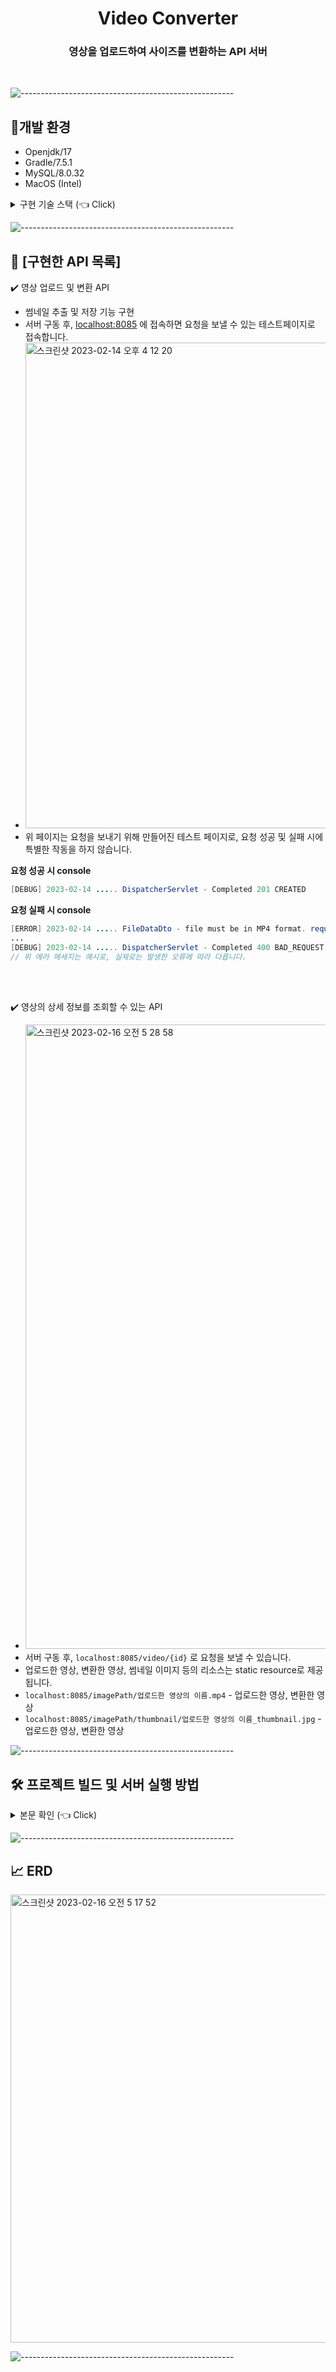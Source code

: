 <div align="center">

<h1 align="center">Video Converter</h1>
<h3 align="center"> 영상을 업로드하여 사이즈를 변환하는 API 서버 </h3> 
<br />

</div>

![-----------------------------------------------------](https://raw.githubusercontent.com/andreasbm/readme/master/assets/lines/rainbow.png)

## 📎개발 환경
* Openjdk/17
* Gradle/7.5.1
* MySQL/8.0.32
* MacOS (Intel)
<details>
<summary> 구현 기술 스택 (👈 Click)</summary>
<div markdown="1">

- Java 17
- SpringBoot
- MySQL
- JPA
- MySQL
- JavaScript
- Docker
- Ffmpeg (외부 라이브러리) 
</div>
</details>


![-----------------------------------------------------](https://raw.githubusercontent.com/andreasbm/readme/master/assets/lines/rainbow.png)


## 📙 [구현한 API 목록]
✔️ 영상 업로드 및 변환 API
- 썸네일 추출 및 저장 기능 구현
- 서버 구동 후, [localhost:8085](http://localhost:8085/) 에 접속하면 요청을 보낼 수 있는 테스트페이지로 접속합니다. 
- <img width="777" alt="스크린샷 2023-02-14 오후 4 12 20" src="https://user-images.githubusercontent.com/57066693/218665125-cd22e103-7642-45fb-ade1-0d6d4cb1fcbf.png">
- 위 페이지는 요청을 보내기 위해 만들어진 테스트 페이지로, 요청 성공 및 실패 시에 특별한 작동을 하지 않습니다. 

**요청 성공 시 console**
```java
[DEBUG] 2023-02-14 ..... DispatcherServlet - Completed 201 CREATED
```
**요청 실패 시 console** 
```java
[ERROR] 2023-02-14 ..... FileDataDto - file must be in MP4 format. requested file is in = docx
...
[DEBUG] 2023-02-14 ..... DispatcherServlet - Completed 400 BAD_REQUEST
// 위 에러 메세지는 예시로, 실제로는 발생한 오류에 따라 다릅니다. 
```



<br> 
<br> 

✔️ 영상의 상세 정보를 조회할 수 있는 API
* <img width="999" alt="스크린샷 2023-02-16 오전 5 28 58" src="https://user-images.githubusercontent.com/57066693/219146907-f861ad72-6dd5-492f-af5e-3c02da160fde.png">
* 서버 구동 후, `localhost:8085/video/{id}` 로 요청을 보낼 수 있습니다.
* 업로드한 영상, 변환한 영상, 썸네일 이미지 등의 리소스는 static resource로 제공됩니다.
* `localhost:8085/imagePath/업로드한 영상의 이름.mp4` - 업로드한 영상, 변환한 영상
* `localhost:8085/imagePath/thumbnail/업로드한 영상의 이름_thumbnail.jpg` - 업로드한 영상, 변환한 영상


![-----------------------------------------------------](https://raw.githubusercontent.com/andreasbm/readme/master/assets/lines/rainbow.png)


## 🛠 **프로젝트 빌드 및 서버 실행 방법**
<details>
<summary>본문 확인 (👈 Click)</summary>
<div markdown="1">

### DockerFile 을 이용하여 Docker Image 만들기(MySQL)

1. 상단의 Code 버튼을 눌러 경로를 복사한 후 클론 받습니다.
```
$ git clone https://github.com/jso4342/video-converter.git
```
2. 패키지를 설치합니다.
3. Dockerfile 경로로 디렉토리를 이동합니다.
```
$ cd build/libs/
```
4. 도커 네트워크 생성
```
$ docker network create springboot-mysql-net
```
5. 도커 환경에서 MySQL 구동
```
$ docker pull mysql:8.0
$ docker run --name db-mysql -p 3307:3306 --network springboot-mysql-net -e MYSQL_ROOT_PASSWORD=12345678 -e MYSQL_DATABASE=shoplive -d mysql:8.0
```
6. 도커 환경에서 springboot app 구동
* Dockerfile을 이용한 이미지 빌드
```
$ docker build -t springboot-mysql:1.0
```
* 빌드된 이미지로 컨테이너 구동
```
$ docker run -p 8085:8085 --name springboot-mysql --network springboot-mysql-net -d springboot-mysql:1.0
```
</div>
</details>

<!--

![-----------------------------------------------------](https://raw.githubusercontent.com/andreasbm/readme/master/assets/lines/rainbow.png)

## 📌 회고 및 어려웠던 점
<details>
<summary>본문 확인 (👈 Click)</summary>
<div markdown="1">

추가 예정 

</div>
</details>

--> 

![-----------------------------------------------------](https://raw.githubusercontent.com/andreasbm/readme/master/assets/lines/rainbow.png)

## 📈 ERD
<img width="717" alt="스크린샷 2023-02-16 오전 5 17 52" src="https://user-images.githubusercontent.com/57066693/219145959-bab13ca5-7b8f-4564-82ec-c19c166f200b.png">

![-----------------------------------------------------](https://raw.githubusercontent.com/andreasbm/readme/master/assets/lines/rainbow.png)
